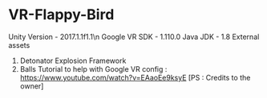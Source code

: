 # VR-Flappy-Bird

 Unity Version - 2017.1.1f1.1\n
 Google VR SDK - 1.110.0
 Java JDK - 1.8
 External assets 
   1. Detonator Explosion Framework
   2. Balls
 Tutorial to help with Google VR config : https://www.youtube.com/watch?v=EAaoEe9ksyE [PS : Credits to the owner]
